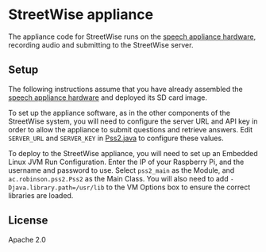 # StreetWise appliance
The appliance code for StreetWise runs on the [speech appliance hardware](../streetwise-hardware), recording audio and submitting to the StreetWise server.

## Setup
The following instructions assume that you have already assembled the [speech appliance hardware](../streetwise-hardware) and deployed its SD card image.

To set up the appliance software, as in the other components of the StreetWise system, you will need to configure the server URL and API key in order to allow the appliance to submit questions and retrieve answers. Edit `SERVER_URL` and `SERVER_KEY` in [Pss2.java](src/main/java/ac/robinson/pss2/Pss2.java) to configure these values.

To deploy to the StreetWise appliance, you will need to set up an Embedded Linux JVM Run Configuration. Enter the IP of your Raspberry Pi, and the username and password to use. Select `pss2_main` as the Module, and `ac.robinson.pss2.Pss2` as the Main Class. You will also need to add `-Djava.library.path=/usr/lib` to the VM Options box to ensure the correct libraries are loaded.

## License
Apache 2.0

